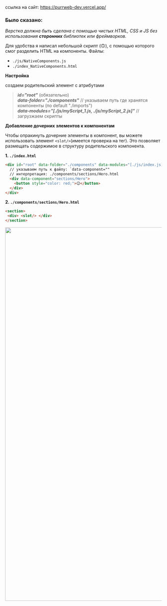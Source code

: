 ссылка на сайт: https://purrweb-dev.vercel.app/
### Было сказано:
*Верстка должна быть сделана с помощью чистых HTML, CSS и JS без использования ***сторонних*** библиотек или фреймворков.*

Для удобства я написал небольшой скрипт (🙃), с помощью которого смог разделить HTML на компоненты. Файлы:

* `./js/NativeComponents.js`
* `./index_NativeComponents.html`

**Настройка**
  
создаем родительский элемент с атрибутами 
> ***id="root"*** (обязательно)\
> ***data-folder="./components"*** // указываем путь где хранятся компоненты (по default "./imports")\
> ***data-modules="[./js/myScript_1.js, ./js/myScript_2.js]"*** // загрузжаем скрипты

**Добавление дочерних элементов к компонентам**

Чтобы опракинуть дочерние элементы в компонент, вы можете использовать элемент `<slot/>`(имеется проверка на тег).  Это позволяет размещать содержимое в структуру родительского компонента.

**1.  `./index.html`**

```html
<div id="root" data-folder="./components" data-modules="[./js/index.js]">
  // указываем путь к файлу: `data-component=""
  // интерпретация: ./components/sections/Hero.html
  <div data-component="sections/Hero">
    <button style="color: red;">😉</button>
  </div>
</div>
```

**2.  `./components/sections/Hero.html`**
```html
<section>
 <div> <slot/> </div>
</section>
```

<img src="https://github.com/user-attachments/assets/0ecff731-2ad8-4460-9a5b-54693451e1d8" width="1200"/>
